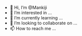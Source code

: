 - 👋 Hi, I’m @Mankiji
- 👀 I’m interested in ...
- 🌱 I’m currently learning ...
- 💞️ I’m looking to collaborate on ...
- 📫 How to reach me ...

<!---
Mankiji/Mankiji is a ✨ special ✨ repository because its `README.md` (this file) appears on your GitHub profile.
You can click the Preview link to take a look at your changes.
--->
